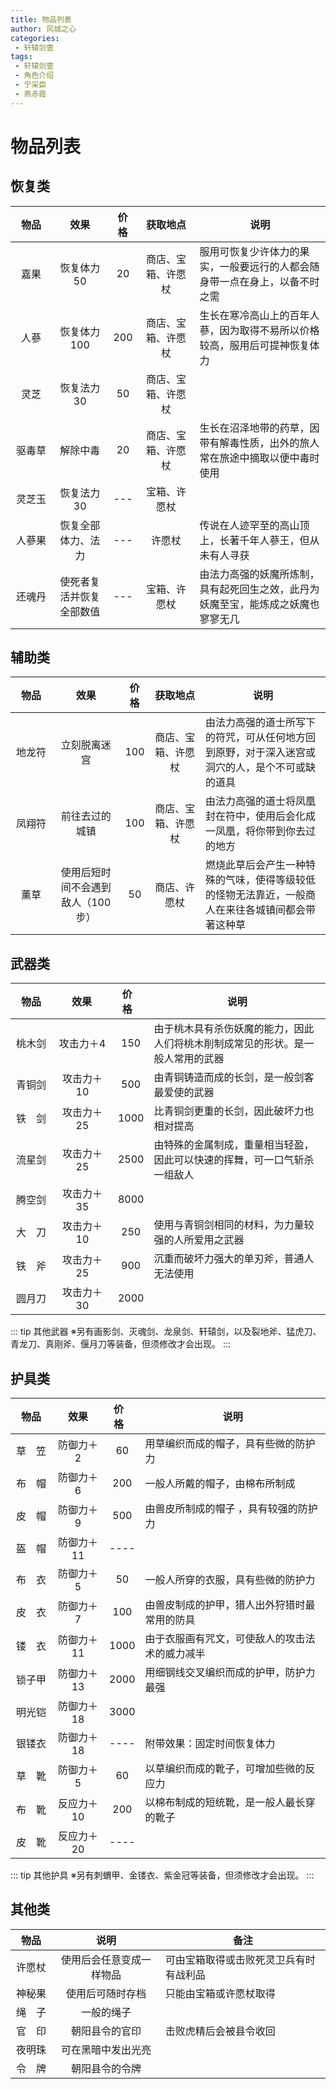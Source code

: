```yaml
---
title: 物品列表
author: 风城之心
categories:
 - 轩辕剑壹
tags:
 - 轩辕剑壹
 - 角色介绍
 - 宁采臣
 - 燕赤霞
---
```


# 物品列表

## 恢复类

|<div style="width:50px;">物品</div>|效果|<div style="width:30px;">价格</div>|获取地点<img width=130/>|说明|
|:---:|:--:|:--:|:--:|--|
|嘉果|	恢复体力50|	20|	商店、宝箱、许愿杖|	服用可恢复少许体力的果实，一般要远行的人都会随身带一点在身上，以备不时之需|
|人蔘|	恢复体力100|	200|	商店、宝箱、许愿杖|	生长在寒冷高山上的百年人蔘，因为取得不易所以价格较高，服用后可提神恢复体力|
|灵芝|	恢复法力30|	50	|商店、宝箱、许愿杖|	　|
|驱毒草|	解除中毒|	20	|商店、宝箱、许愿杖|	生长在沼泽地带的药草，因带有解毒性质，出外的旅人常在旅途中摘取以便中毒时使用|
|灵芝玉|	恢复法力30|	---	|宝箱、许愿杖|	　|
|人蔘果|	恢复全部体力、法力|	---|	许愿杖|	传说在人迹罕至的高山顶上，长著千年人蔘王，但从未有人寻获|
|还魂丹|	使死者复活并恢复全部数值|	---|	宝箱、许愿杖|	由法力高强的妖魔所炼制，具有起死回生之效，此丹为妖魔至宝，能炼成之妖魔也寥寥无几|


## 辅助类

|<div style="width:50px;">物品</div>|效果|<div style="width:30px;">价格</div>|获取地点<img width=130/>|说明|
|:---:|:--:|:--:|:--:|--|
|地龙符|立刻脱离迷宫|100|	商店、宝箱、许愿杖|由法力高强的道士所写下的符咒，可从任何地方回到原野，对于深入迷宫或洞穴的人，是个不可或缺的道具|
|凤翔符|前往去过的城镇|100|	商店、宝箱、许愿杖|由法力高强的道士将凤凰封在符中，使用后会化成一凤凰，将你带到你去过的地方|
|薰草|使用后短时间不会遇到敌人（100步）|50|商店、许愿杖|燃烧此草后会产生一种特殊的气味，使得等级较低的怪物无法靠近，一般商人在来往各城镇间都会带著这种草|


## 武器类

|<div style="width:50px;">物品</div>|<div style="width:80px;">效果</div>|<div style="width:30px;">价格</div>|说明|
|:---:|:--:|:--:|--|
|桃木剑	|攻击力＋4|	150|	由于桃木具有杀伤妖魔的能力，因此人们将桃木削制成常见的形状。是一般人常用的武器|
|青铜剑	|攻击力＋10	|500|	由青铜铸造而成的长剑，是一般剑客最爱使的武器|
|铁　剑	|攻击力＋25	|1000|	比青铜剑更重的长剑，因此破坏力也相对提高|
|流星剑	|攻击力＋25	|2500|	由特殊的金属制成，重量相当轻盈，因此可以快速的挥舞，可一口气斩杀一组敌人|
|腾空剑	|攻击力＋35	|8000|	|
|大　刀	|攻击力＋10	|250	|使用与青铜剑相同的材料，为力量较强的人所爱用之武器|
|铁　斧	|攻击力＋25	|900	|沉重而破坏力强大的单刃斧，普通人无法使用|
|圆月刀|	攻击力＋30|	2000|	|

::: tip 其他武器
※另有画影剑、灭魂剑、龙泉剑、轩辕剑，以及裂地斧、猛虎刀、青龙刀、真刚斧、偃月刀等装备，但须修改才会出现。
::: 


## 护具类

|<div style="width:50px;">物品</div>|效果|<div style="width:30px;">价格</div>|说明|
|:---:|:--:|:--:|--|
|草　笠|	防御力＋2|	60|	用草编织而成的帽子，具有些微的防护力|
|布　帽|	防御力＋6|	200|一般人所戴的帽子，由棉布所制成|
|皮　帽|	防御力＋9|	500|	由兽皮所制成的帽子 ，具有较强的防护力|
|盔　帽|	防御力＋11|	----|	|
|布　衣|	防御力＋5|	50|	一般人所穿的衣服，具有些微的防护力|
|皮　衣|	防御力＋7|	100|	由兽皮制成的护甲，猎人出外狩猎时最常用的防具|
|镂　衣|	防御力＋11|	1000|	由于衣服画有咒文，可使敌人的攻击法术的威力减半|
|锁子甲|	防御力＋13|	2000|	用细钢线交叉编织而成的护甲，防护力最强|
|明光铠|	防御力＋18|	3000|	|
|银镂衣|	防御力＋18|	----|	附带效果：固定时间恢复体力|
|草　靴|	防御力＋5|	60|	以草编织而成的靴子，可增加些微的反应力|
|布　靴|	反应力＋10|	200|	以棉布制成的短统靴，是一般人最长穿的靴子|
|皮　靴|	反应力＋20|	----|	|

::: tip 其他护具
※另有刺蝟甲、金镂衣、紫金冠等装备，但须修改才会出现。
::: 



## 其他类

|<div style="width:50px;">物品</div>|说明|备注|
|:---:|:--:|--|
|许愿杖	|使用后会任意变成一样物品	|可由宝箱取得或击败死灵卫兵有时有战利品|
|神秘果	|使用后可随时存档|	只能由宝箱或许愿杖取得|
|绳　子	|一般的绳子|	|
|官　印	|朝阳县令的官印|	击败虎精后会被县令收回|
|夜明珠|	可在黑暗中发出光亮|	|
|令　牌	|朝阳县令的令牌|	|


<style scoped>
  .vp-doc td {
    border: 1px solid var(--vp-c-divider); 
    padding: 10px 15px;
}

  .vp-doc th {
    border: 1px solid var(--vp-c-divider); 
    padding: 10px 15px;
    height:30px;
}
</style>